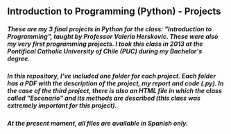 ## Introduction to Programming (Python) - Projects 

##### These are my 3 final projects in Python for the class: "Introduction to Programming", taught by Professor Valeria Herskovic. These were also my very first programming projects. I took this class in 2013 at the Pontifical Catholic University of Chile (PUC) during my Bachelor's degree.

##### In this repository, I've included one folder for each project. Each folder has a PDF with the description of the project, my report and code (.py). In the case of the third project, there is also an HTML file in which the class called "Escenario" and its methods are described (this class was extremely important for this project). 

##### At the present moment, all files are available in Spanish only.
